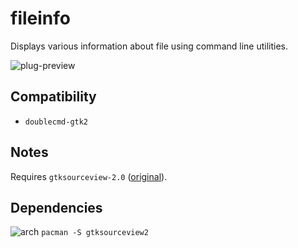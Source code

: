 fileinfo
========
Displays various information about file using command line utilities.

![plug-preview](https://i.imgur.com/Fzorsfi.png)

## Compatibility
- `doublecmd-gtk2`

## Notes
Requires `gtksourceview-2.0` ([original](https://github.com/doublecmd/doublecmd/wiki/Plugins#fileinfo)).

## Dependencies
![arch](https://wiki.archlinux.org/favicon.ico) `pacman -S gtksourceview2`
